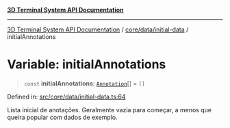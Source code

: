 [**3D Terminal System API Documentation**](../../../../README.md)

***

[3D Terminal System API Documentation](../../../../README.md) / [core/data/initial-data](../README.md) / initialAnnotations

# Variable: initialAnnotations

> `const` **initialAnnotations**: [`Annotation`](../../../../lib/types/interfaces/Annotation.md)[] = `[]`

Defined in: [src/core/data/initial-data.ts:64](https://github.com/Dicommunitas/ThreeJS_Terminal_3D/blob/5b477f54175762d5c4c643839351148d429f45bb/src/core/data/initial-data.ts#L64)

Lista inicial de anotações. Geralmente vazia para começar,
a menos que queira popular com dados de exemplo.
